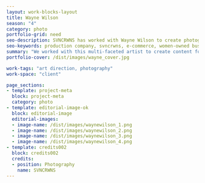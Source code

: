 ```yaml
---
layout: work-blocks-layout
title: Wayne Wilson
season: "4"
category: photo
portfolio-grid: need
seo-description: SVNCRWNS has worked with Wayne Wilson to create photography as this artist prepares to bloom and share more of themselves with their audience.
seo-keywords: production company, svncrwns, e-commerce, women-owned businesses, creative team, consulting, business operations, launch my brand, manage my brand, photography, videography, special projects
summary: "We worked with this multi-faceted artist to create content for social media.  This included a 1 hour shoot and retouching."
portfolio-cover: /dist/images/wayne_cover.jpg

work-tags: "art direction, photography"
work-space: "client"

page_sections:
- template: project-meta
  block: project-meta
  category: photo
- template: editorial-image-ok
  block: editorial-image
  editorial-images:
  - image-name: /dist/images/waynewilson_1.png
  - image-name: /dist/images/waynewilson_2.png
  - image-name: /dist/images/waynewilson_3.png
  - image-name: /dist/images/waynewilson_4.png
- template: credits002
  block: credits002
  credits:
  - position: Photography
    name: SVNCRWNS
---
```

